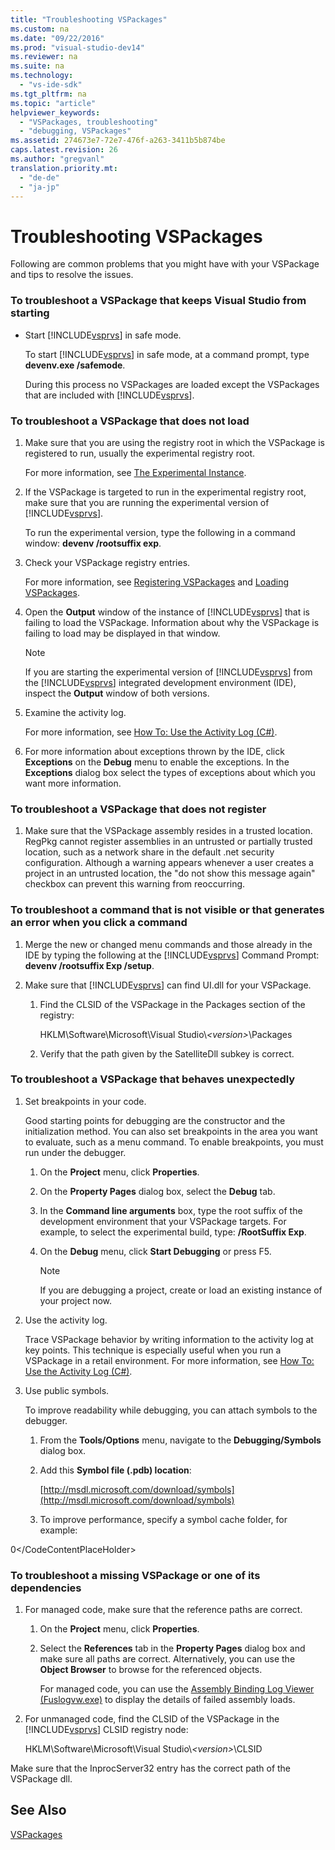```yaml
---
title: "Troubleshooting VSPackages"
ms.custom: na
ms.date: "09/22/2016"
ms.prod: "visual-studio-dev14"
ms.reviewer: na
ms.suite: na
ms.technology: 
  - "vs-ide-sdk"
ms.tgt_pltfrm: na
ms.topic: "article"
helpviewer_keywords: 
  - "VSPackages, troubleshooting"
  - "debugging, VSPackages"
ms.assetid: 274673e7-72e7-476f-a263-3411b5b874be
caps.latest.revision: 26
ms.author: "gregvanl"
translation.priority.mt: 
  - "de-de"
  - "ja-jp"
---
```

# Troubleshooting VSPackages
Following are common problems that you might have with your VSPackage and tips to resolve the issues.  
  
### To troubleshoot a VSPackage that keeps Visual Studio from starting  
  
-   Start [!INCLUDE[vsprvs](../vs140/includes/vsprvs_md.md)] in safe mode.  
  
     To start [!INCLUDE[vsprvs](../vs140/includes/vsprvs_md.md)] in safe mode, at a command prompt, type **devenv.exe /safemode**.  
  
     During this process no VSPackages are loaded except the VSPackages that are included with [!INCLUDE[vsprvs](../vs140/includes/vsprvs_md.md)].  
  
### To troubleshoot a VSPackage that does not load  
  
1.  Make sure that you are using the registry root in which the VSPackage is registered to run, usually the experimental registry root.  
  
     For more information, see [The Experimental Instance](../vs140/the-experimental-instance.md).  
  
2.  If the VSPackage is targeted to run in the experimental registry root, make sure that you are running the experimental version of [!INCLUDE[vsprvs](../vs140/includes/vsprvs_md.md)].  
  
     To run the experimental version, type the following in a command window: **devenv /rootsuffix exp**.  
  
3.  Check your VSPackage registry entries.  
  
     For more information, see [Registering VSPackages](assetId:///31e6050f-1457-4849-944a-a3c36b76f3dd) and [Loading VSPackages](../vs140/managing-vspackages.md).  
  
4.  Open the **Output** window of the instance of [!INCLUDE[vsprvs](../vs140/includes/vsprvs_md.md)] that is failing to load the VSPackage. Information about why the VSPackage is failing to load may be displayed in that window.  
  
    > [!NOTE]
    >  If you are starting the experimental version of [!INCLUDE[vsprvs](../vs140/includes/vsprvs_md.md)] from the [!INCLUDE[vsprvs](../vs140/includes/vsprvs_md.md)] integrated development environment (IDE), inspect the **Output** window of both versions.  
  
5.  Examine the activity log.  
  
     For more information, see [How To: Use the Activity Log (C#)](../vs140/how-to--use-the-activity-log.md).  
  
6.  For more information about exceptions thrown by the IDE, click **Exceptions** on the **Debug** menu to enable the exceptions. In the **Exceptions** dialog box select the types of exceptions about which you want more information.  
  
### To troubleshoot a VSPackage that does not register  
  
1.  Make sure that the VSPackage assembly resides in a trusted location. RegPkg cannot register assemblies in an untrusted or partially trusted location, such as a network share in the default .net security configuration. Although a warning appears whenever a user creates a project in an untrusted location, the "do not show this message again" checkbox can prevent this warning from reoccurring.  
  
### To troubleshoot a command that is not visible or that generates an error when you click a command  
  
1.  Merge the new or changed menu commands and those already in the IDE by typing the following at the [!INCLUDE[vsprvs](../vs140/includes/vsprvs_md.md)] Command Prompt: **devenv /rootsuffix Exp /setup**.  
  
2.  Make sure that [!INCLUDE[vsprvs](../vs140/includes/vsprvs_md.md)] can find UI.dll for your VSPackage.  
  
    1.  Find the CLSID of the VSPackage in the Packages section of the registry:  
  
         HKLM\Software\Microsoft\Visual Studio\\*\<version>*\Packages  
  
    2.  Verify that the path given by the SatelliteDll subkey is correct.  
  
### To troubleshoot a VSPackage that behaves unexpectedly  
  
1.  Set breakpoints in your code.  
  
     Good starting points for debugging are the constructor and the initialization method. You can also set breakpoints in the area you want to evaluate, such as a menu command. To enable breakpoints, you must run under the debugger.  
  
    1.  On the **Project** menu, click **Properties**.  
  
    2.  On the **Property Pages** dialog box, select the **Debug** tab.  
  
    3.  In the **Command line arguments** box, type the root suffix of the development environment that your VSPackage targets. For example, to select the experimental build, type: **/RootSuffix Exp**.  
  
    4.  On the **Debug** menu, click **Start Debugging** or press F5.  
  
        > [!NOTE]
        >  If you are debugging a project, create or load an existing instance of your project now.  
  
2.  Use the activity log.  
  
     Trace VSPackage behavior by writing information to the activity log at key points. This technique is especially useful when you run a VSPackage in a retail environment. For more information, see [How To: Use the Activity Log (C#)](../vs140/how-to--use-the-activity-log.md).  
  
3.  Use public symbols.  
  
     To improve readability while debugging, you can attach symbols to the debugger.  
  
    1.  From the **Tools/Options** menu, navigate to the **Debugging/Symbols** dialog box.  
  
    2.  Add this **Symbol file (.pdb) location**:  
  
         [http://msdl.microsoft.com/download/symbols](http://msdl.microsoft.com/download/symbols)  
  
    3.  To improve performance, specify a symbol cache folder, for example:  
  
<CodeContentPlaceHolder>0\</CodeContentPlaceHolder>  
### To troubleshoot a missing VSPackage or one of its dependencies  
  
1.  For managed code, make sure that the reference paths are correct.  
  
    1.  On the **Project** menu, click **Properties**.  
  
    2.  Select the **References** tab in the **Property Pages** dialog box and make sure all paths are correct. Alternatively, you can use the **Object Browser** to browse for the referenced objects.  
  
         For managed code, you can use the [Assembly Binding Log Viewer (Fuslogvw.exe)](assetId:///e32fa443-0778-4cc3-bf36-5c8ea297d296) to display the details of failed assembly loads.  
  
2.  For unmanaged code, find the CLSID of the VSPackage in the [!INCLUDE[vsprvs](../vs140/includes/vsprvs_md.md)] CLSID registry node:  
  
     HKLM\Software\Microsoft\Visual Studio\\*\<version>*\CLSID  
  
 Make sure that the InprocServer32 entry has the correct path of the VSPackage dll.  
  
## See Also  
 [VSPackages](../vs140/vspackages.md)
